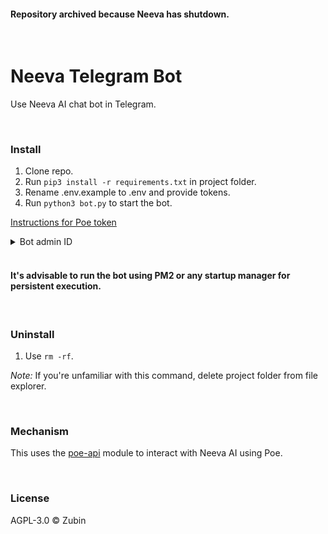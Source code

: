 
#### Repository archived because Neeva has shutdown.

<br>

# Neeva Telegram Bot

Use Neeva AI chat bot in Telegram.

<br>

### Install

1. Clone repo.
2. Run ```pip3 install -r requirements.txt``` in project folder.
3. Rename .env.example to .env and provide tokens.
4. Run ```python3 bot.py``` to start the bot.

[Instructions for Poe token](https://github.com/ading2210/poe-api#finding-your-token)

<details>

<summary>
Bot admin ID
</summary>

<br>

BOT_ADMIN is needed to prevent unauthorized access.

</details>

<br>

#### It's advisable to run the bot using PM2 or any startup manager for persistent execution.

<br>

### Uninstall

1. Use ```rm -rf```.

*Note:* If you're unfamiliar with this command, delete project folder from file explorer.

<br>

### Mechanism

This uses the [poe-api](https://github.com/ading2210/poe-api) module to interact with Neeva AI using Poe.

<br>

### License

AGPL-3.0 ©️ Zubin
